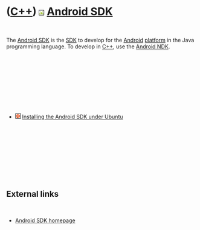 
 

 

 

 

 

([C++](Cpp.md)) ![Android](PicAndroid.png) [Android SDK](CppAndroidSdk.md)
============================================================================

 

The [Android SDK](CppAndroidSdk.md) is the [SDK](CppSdk.md) to develop
for the [Android](CppAndroid.md) [platform](CppOs.md) in the Java
programming language. To develop in [C++](Cpp.md), use the [Android
NDK](CppAndroidNdk.md).

 

 

 

 

 

-   ![Ubuntu](PicUbuntu.png) [Installing the Android SDK under
    Ubuntu](CppAndroidSdkInstallUbuntu.md)

 

 

 

 

 

External links
--------------

 

-   [Android SDK homepage](http://developer.android.com/sdk/index.html)

 

 

 

 

 

 

